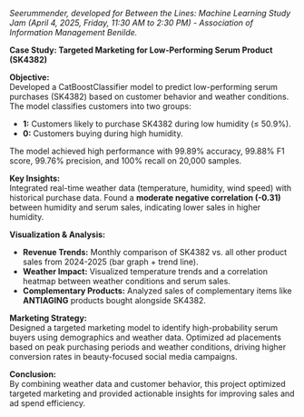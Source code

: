 _Seerummender, developed for Between the Lines: Machine Learning Study Jam (April 4, 2025, Friday, 11:30 AM to 2:30 PM) - Association of Information Management Benilde._

**Case Study: Targeted Marketing for Low-Performing Serum Product (SK4382)**

**Objective:**  
Developed a CatBoostClassifier model to predict low-performing serum purchases (SK4382) based on customer behavior and weather conditions. The model classifies customers into two groups:  
- **1:** Customers likely to purchase SK4382 during low humidity (≤ 50.9%).  
- **0:** Customers buying during high humidity.

The model achieved high performance with 99.89% accuracy, 99.88% F1 score, 99.76% precision, and 100% recall on 20,000 samples.

**Key Insights:**  
Integrated real-time weather data (temperature, humidity, wind speed) with historical purchase data. Found a **moderate negative correlation (-0.31)** between humidity and serum sales, indicating lower sales in higher humidity.

**Visualization & Analysis:**  
- **Revenue Trends:** Monthly comparison of SK4382 vs. all other product sales from 2024-2025 (bar graph + trend line).
- **Weather Impact:** Visualized temperature trends and a correlation heatmap between weather conditions and serum sales.
- **Complementary Products:** Analyzed sales of complementary items like **ANTIAGING** products bought alongside SK4382.

**Marketing Strategy:**  
Designed a targeted marketing model to identify high-probability serum buyers using demographics and weather data. Optimized ad placements based on peak purchasing periods and weather conditions, driving higher conversion rates in beauty-focused social media campaigns.

**Conclusion:**  
By combining weather data and customer behavior, this project optimized targeted marketing and provided actionable insights for improving sales and ad spend efficiency.

